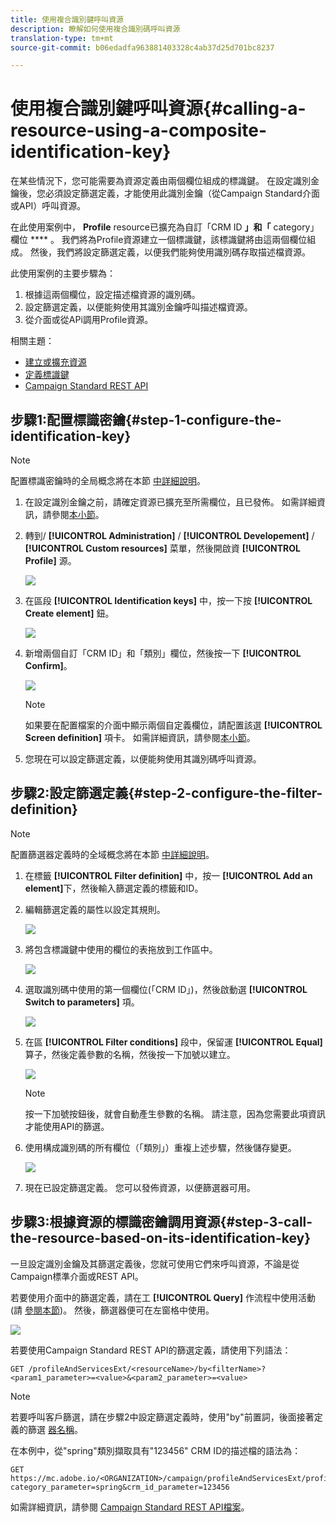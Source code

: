 ```yaml
---
title: 使用複合識別鍵呼叫資源
description: 瞭解如何使用複合識別碼呼叫資源
translation-type: tm+mt
source-git-commit: b06edadfa963881403328c4ab37d25d701bc8237

---
```



# 使用複合識別鍵呼叫資源{#calling-a-resource-using-a-composite-identification-key}

在某些情況下，您可能需要為資源定義由兩個欄位組成的標識鍵。 在設定識別金鑰後，您必須設定篩選定義，才能使用此識別金鑰（從Campaign Standard介面或API）呼叫資源。

在此使用案例中， **Profile** resource已擴充為自訂「CRM ID **」和「** category」欄位 **** 。 我們將為Profile資源建立一個標識鍵，該標識鍵將由這兩個欄位組成。 然後，我們將設定篩選定義，以便我們能夠使用識別碼存取描述檔資源。

此使用案例的主要步驟為：

1. 根據這兩個欄位，設定描述檔資源的識別碼。
1. 設定篩選定義，以便能夠使用其識別金鑰呼叫描述檔資源。
1. 從介面或從APi調用Profile資源。

相關主題：

* [建立或擴充資源](../../developing/using/creating-or-extending-the-resource.md)
* [定義標識鍵](../../developing/using/configuring-the-resource-s-data-structure.md#defining-identification-keys)
* [Campaign Standard REST API](../../api/using/about-campaign-standard-apis.md)

## 步驟1:配置標識密鑰{#step-1-configure-the-identification-key}

>[!NOTE]
> 配置標識密鑰時的全局概念將在本節 [中詳細說明](../../developing/using/configuring-the-resource-s-data-structure.md#defining-identification-keys)。

1. 在設定識別金鑰之前，請確定資源已擴充至所需欄位，且已發佈。 如需詳細資訊，請參閱[本小節](../../developing/using/creating-or-extending-the-resource.md)。

1. 轉到/ **[!UICONTROL Administration]** / **[!UICONTROL Developement]** / **[!UICONTROL Custom resources]** 菜單，然後開啟資 **[!UICONTROL Profile]** 源。

   ![](assets/uc_idkey1.png)

1. 在區段 **[!UICONTROL Identification keys]** 中，按一下按 **[!UICONTROL Create element]** 鈕。

   ![](assets/uc_idkey2.png)

1. 新增兩個自訂「CRM ID」和「類別」欄位，然後按一下 **[!UICONTROL Confirm]**。

   ![](assets/uc_idkey3.png)

   >[!NOTE]
   > 如果要在配置檔案的介面中顯示兩個自定義欄位，請配置該選 **[!UICONTROL Screen definition]** 項卡。 如需詳細資訊，請參閱[本小節](../../developing/using/configuring-the-screen-definition.md)。

1. 您現在可以設定篩選定義，以便能夠使用其識別碼呼叫資源。

## 步驟2:設定篩選定義{#step-2-configure-the-filter-definition}

>[!NOTE]
> 配置篩選器定義時的全域概念將在本節 [中詳細說明](../../developing/using/configuring-filter-definition.md)。

1. 在標籤 **[!UICONTROL Filter definition]** 中，按一 **[!UICONTROL Add an element]**&#x200B;下，然後輸入篩選定義的標籤和ID。

1. 編輯篩選定義的屬性以設定其規則。

   ![](assets/uc_idkey4.png)

1. 將包含標識鍵中使用的欄位的表拖放到工作區中。

   ![](assets/uc_idkey5.png)

1. 選取識別碼中使用的第一個欄位(「CRM ID」)，然後啟動選 **[!UICONTROL Switch to parameters]** 項。

   ![](assets/uc_idkey6.png)

1. 在區 **[!UICONTROL Filter conditions]** 段中，保留運 **[!UICONTROL Equal]** 算子，然後定義參數的名稱，然後按一下加號以建立。

   ![](assets/uc_idkey7.png)

   >[!NOTE]
   > 按一下加號按鈕後，就會自動產生參數的名稱。 請注意，因為您需要此項資訊才能使用API的篩選。

1. 使用構成識別碼的所有欄位（「類別」）重複上述步驟，然後儲存變更。

   ![](assets/uc_idkey8.png)

1. 現在已設定篩選定義。 您可以發佈資源，以便篩選器可用。

## 步驟3:根據資源的標識密鑰調用資源{#step-3-call-the-resource-based-on-its-identification-key}

一旦設定識別金鑰及其篩選定義後，您就可使用它們來呼叫資源，不論是從Campaign標準介面或REST API。

若要使用介面中的篩選定義，請在工 **[!UICONTROL Query]** 作流程中使用活動(請 [參閱本節](../../automating/using/query.md))。 然後，篩選器便可在左窗格中使用。

![](assets/uc_idkey9.png)

若要使用Campaign Standard REST API的篩選定義，請使用下列語法：

```
GET /profileAndServicesExt/<resourceName>/by<filterName>?<param1_parameter>=<value>&<param2_parameter>=<value>
```

>[!NOTE]
>若要呼叫客戶篩選，請在步驟2中設定篩選定義時，使用"by"前置詞，後面接著定義的篩選 [器名稱](../../developing/using/uc-calling-resource-id-key.md#step-2-configure-the-filter-definition)。

在本例中，從"spring"類別擷取具有"123456" CRM ID的描述檔的語法為：

```
GET https://mc.adobe.io/<ORGANIZATION>/campaign/profileAndServicesExt/profile/byidentification_key?category_parameter=spring&crm_id_parameter=123456
```

如需詳細資訊，請參閱 [Campaign Standard REST API檔案](../../api/using/filtering.md)。